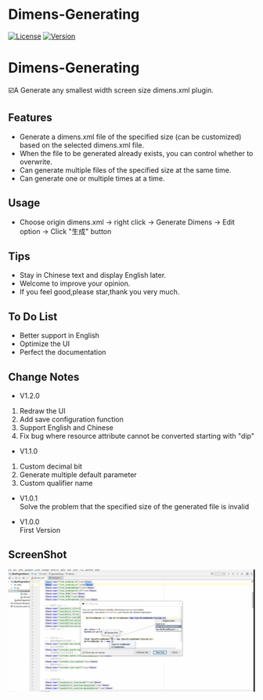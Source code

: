 
Dimens-Generating
=================
[![License][license-img]][license]
[![Version][version-img]][plugin]
 
# Dimens-Generating
:ballot_box_with_check:A Generate any smallest width screen size dimens.xml plugin.
## Features
* Generate a dimens.xml file of the specified size (can be customized) based on the selected dimens.xml file.
* When the file to be generated already exists, you can control whether to overwrite.
* Can generate multiple files of the specified size at the same time.
* Can generate one or multiple times at a time.

## Usage
* Choose origin dimens.xml -> right click -> Generate Dimens -> Edit option -> Click "生成" button

## Tips
* Stay in Chinese text and display English later.
* Welcome to improve your opinion.
* If you feel good,please star,thank you very much.

## To Do List
* Better support in English
* Optimize the UI
* Perfect the documentation

## Change Notes
* V1.2.0 
1. Redraw the UI 
2. Add save configuration function  
3. Support English and Chinese 
4. Fix bug where resource attribute cannot be converted starting with "dip"</li>

* V1.1.0  
1. Custom decimal bit  
2. Generate multiple default parameter   
3. Custom qualifier name  
* V1.0.1   
Solve the problem that the specified size of the generated file is invalid

* V1.0.0    
First Version

## ScreenShot
![ScreenShot](https://github.com/Wenlong-Guo/Dimens-Generating/blob/master/ScreenShot/ScreenShot.gif)

[license-img]: https://img.shields.io/badge/License-MIT-green.svg
[license]: https://github.com/Wenlong-Guo/Dimens-Generating/blob/master/LICENSE
[version-img]:https://img.shields.io/badge/Jetbrains%20Plugins-V1.2.0-blue.svg
[plugin]: https://plugins.jetbrains.com/plugin/11290

